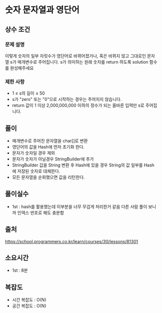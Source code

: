 # 숫자 문자열과 영단어

## 상수 조건

### 문제 설명
이렇게 숫자의 일부 자릿수가 영단어로 바뀌어졌거나, 혹은 바뀌지 않고 그대로인 문자열 s가 매개변수로 주어집니다. s가 의미하는 원래 숫자를 return 하도록 solution 함수를 완성해주세요

### 제한 사항
- 1 ≤ s의 길이 ≤ 50
- s가 "zero" 또는 "0"으로 시작하는 경우는 주어지지 않습니다.
- return 값이 1 이상 2,000,000,000 이하의 정수가 되는 올바른 입력만 s로 주어집니다.

## 풀이
- 매개변수로 주어진 문자열을 char[]로 변환
- 영단어의 값을 Hash에 먼저 초기화 한다.
- 문자가 숫자일 경우 제외
- 문자가 숫자가 아닐경우 StringBuilder에 추가
- StringBuilder 값을 String 변환 후 Hash에 있을 경우 String의 값 일부를 Hash에 저장된 숫자로 대체한다.
- 모든 문자열을 순회했으면 값을 리턴한다.


## 풀이실수
- 1st : hash를 활용했는데 이부분을 너무 무겁게 처리한거 같음 다른 사람 풀이 보니까 인덱스 번호로 해도 충분함
## 출처
https://school.programmers.co.kr/learn/courses/30/lessons/81301

## 소요시간
- 1st : 8분

## 복잡도
- 시간 복잡도 : O(N)
- 공간 복잡도 : O(N)